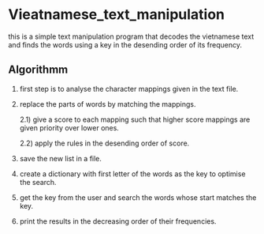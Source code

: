 # Vieatnamese_text_manipulation

this is a simple text manipulation program that decodes the vietnamese text and finds the words using a key in the desending order of its frequency.

## Algorithmm

1) first step is to analyse the character mappings given in the text file.
2) replace the parts of words by matching the mappings.
    
    2.1) give a score to each mapping such that higher score mappings are given priority over lower ones.
    
    2.2) apply the rules in the desending order of score.
    
3) save the new list in a file.
4) create a dictionary with first letter of the words as the key to optimise the search.
5) get the key from the user and search the words whose start matches the key.
6) print the results in the decreasing order of their frequencies.
